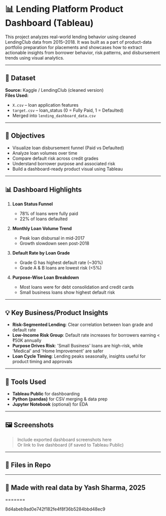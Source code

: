 
# 📊 Lending Platform Product Dashboard (Tableau)

This project analyzes real-world lending behavior using cleaned LendingClub data from 2015–2018. It was built as a part of product-data portfolio preparation for placements and showcases how to extract actionable insights from borrower behavior, risk patterns, and disbursement trends using visual analytics.

---

## 📂 Dataset

**Source:** Kaggle / LendingClub (cleaned version)  
**Files Used:**  
- `X.csv` – loan application features  
- `target.csv` – loan_status (0 = Fully Paid, 1 = Defaulted)  
- Merged into `lending_dashboard_data.csv`

---

## 🎯 Objectives

- Visualize loan disbursement funnel (Paid vs Defaulted)
- Analyze loan volumes over time
- Compare default risk across credit grades
- Understand borrower purpose and associated risk
- Build a dashboard-ready product visual using Tableau

---

## 📊 Dashboard Highlights

1. **Loan Status Funnel**
   - 78% of loans were fully paid
   - 22% of loans defaulted

2. **Monthly Loan Volume Trend**
   - Peak loan disbursal in mid-2017
   - Growth slowdown seen post-2018

3. **Default Rate by Loan Grade**
   - Grade G has highest default rate (~30%)
   - Grade A & B loans are lowest risk (<5%)

4. **Purpose-Wise Loan Breakdown**
   - Most loans were for debt consolidation and credit cards
   - Small business loans show highest default risk

---

## 💡 Key Business/Product Insights

- **Risk-Segmented Lending**: Clear correlation between loan grade and default rate  
- **Low-Income Risk Group**: Default rate increases for borrowers earning < ₹50K annually  
- **Purpose Drives Risk**: 'Small Business' loans are high-risk, while 'Medical' and 'Home Improvement' are safer  
- **Loan Cycle Timing**: Lending peaks seasonally, insights useful for product timing and approvals

---

## 🧠 Tools Used

- **Tableau Public** for dashboarding
- **Python (pandas)** for CSV merging & data prep
- **Jupyter Notebook** (optional) for EDA

---

## 🖼️ Screenshots

> Include exported dashboard screenshots here  
> Or link to live dashboard (if saved to Tableau Public)

---

## 🧾 Files in Repo


---

## 📎 Made with real data by **Yash Sharma**, 2025  
=======

8d4abeb9ad0e742f182fe4f8f36b5284bbd48ec9

